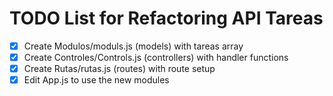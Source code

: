 # TODO List for Refactoring API Tareas

- [x] Create Modulos/moduls.js (models) with tareas array
- [x] Create Controles/Controls.js (controllers) with handler functions
- [x] Create Rutas/rutas.js (routes) with route setup
- [x] Edit App.js to use the new modules
